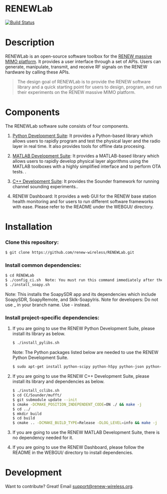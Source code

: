 # RENEWLab


[![Build Status](https://4489496cb62a.ngrok.io/buildStatus/icon?job=github_public_renewlab%2Fsupport-pilot-types)](https://4489496cb62a.ngrok.io/job/github_public_renewlab/job/support-pilot-types/)


# Description
RENEWLab is an open-source software toolbox for the [RENEW massive MIMO platform](https://renew-wireless.org). It provides a user interface through a set of APIs. Users can generate, manipulate, transmit, and receive RF signals on the RENEW hardware by calling these APIs. 

> The design goal of RENEWLab is to provide the RENEW software library and a quick starting point for users to design, program, and run their experiments on the RENEW massive MIMO platform. 


# Components
The RENEWLab software suite consists of four components. 

  1. [Python Development Suite](https://docs.renew-wireless.org/dev-suite/design-flows/python-design-flow/): 
     It provides a Python-based library which allows users to rapidly program and test the physical layer and the radio layer in real time. It also provides tools for offline data procesing. 

  2. [MATLAB Development Suite](https://docs.renew-wireless.org/dev-suite/design-flows/matlab-design-flow/): 
     It provides a MATLAB-based library which allows users to rapidly develop physical layer algorithms using the MATLAB toolboxes with a highly simplified interface and to perform OTA tests. . 

  3. [C++ Development Suite](https://docs.renew-wireless.org/dev-suite/design-flows/cpp/): 
     It provides the Sounder framework for running channel sounding experiments.. 

  4. RENEW Dashboard: 
     It provides a web GUI for the RENEW base station health monitoring and for users to run different software frameworks with ease. Please refer to the README under the WEBGUI/ directory. 


# Installation
### Clone this repository: 
```sh
$ git clone https://github.com/renew-wireless/RENEWLab.git
```

### Install common dependencies: 
```sh
$ cd RENEWLab
$ ./config_ci.sh  Note: You must run this command immediately after the cd command if you are a developer.
$ ./install_soapy.sh
```
Note: This installs the SoapySDR app and its dependencies which include SoapySDR, SoapyRemote, and Sklk-SoapyIris. 
Note for developers: Do not use _ in your branch name. Use - instead. 

### Install project-specific dependencies: 
  1. If you are going to use the RENEW Python Development Suite, please install its library as below. 
     ```sh
     $ ./install_pylibs.sh
     ```
     Note: The Python packages listed below are needed to use the RENEW Python Development Suite. 
     ```sh
     $ sudo apt-get install python-scipy python-h5py python-json python-matplotlib transitions
     ```
  2. If you are going to use the RENEW C++ Development Suite, please install its library and dependencies as below. 
     ```sh
     $ ./install_cclibs.sh
     $ cd CC/Sounder/mufft/
     $ git submodule update --init
     $ cmake -DCMAKE_POSITION_INDEPENDENT_CODE=ON ./ && make -j
     $ cd ../
     $ mkdir build
     $ cd build
     $ cmake .. -DCMAKE_BUILD_TYPE=Release -DLOG_LEVEL=info && make -j
     ```
       
  3. If you are going to use the RENEW MATLAB Development Suite, there is no dependency needed for it. 
  4. If you are going to use the RENEW Dashboard, please follow the README in the WEBGUI/ directory to install dependencies. 

# Development

Want to contribute? Great! Email support@renew-wireless.org. 


